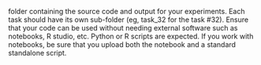folder containing the source code and output for your experiments. Each task should have its own sub-folder (eg, task_32 for the task #32). Ensure that your code can be used without needing external software such as notebooks, R studio, etc. Python or R scripts are expected. If you work with notebooks, be sure that you upload both the notebook and a standard standalone script.
